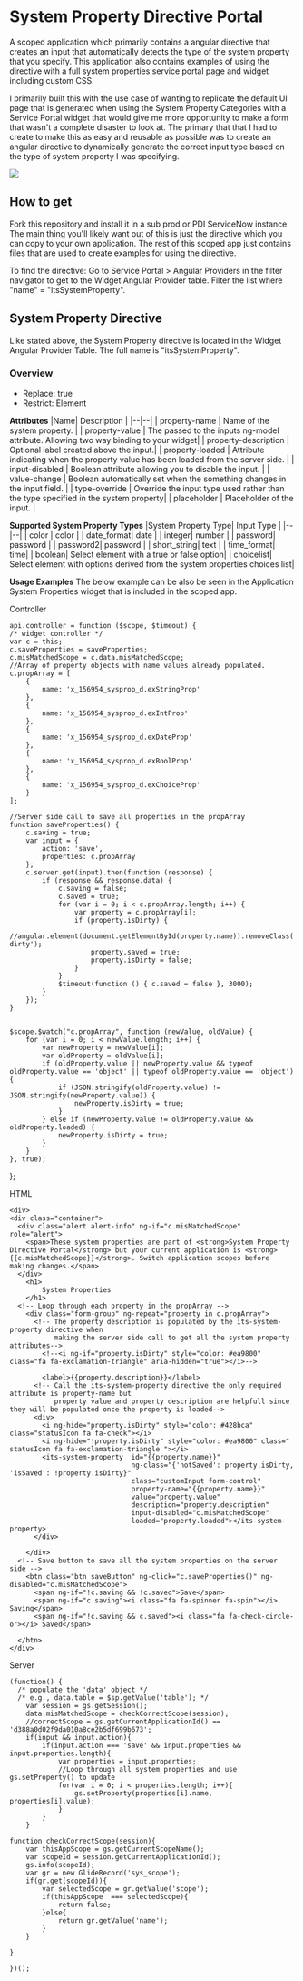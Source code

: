 

# System Property Directive Portal

A scoped application which primarily contains a angular directive that creates an input that automatically detects the type of the system property that you specify. This application also contains examples of using the directive with a full system properties service portal page and widget including custom CSS.

I primarily built this with the use case of wanting to replicate the default UI page that is generated when using the System Property Categories with a Service Portal widget that would give me more opportunity to make a form that wasn't a complete disaster to look at.  The primary that that I had to create to make this as easy and reusable as possible was to create an angular directive to dynamically generate the correct input type based on the type of system property I was specifying.

![](Docs/SPDirectiveUIPageExample.png)



## How to get
Fork this repository and install it in a sub prod or PDI ServiceNow instance. The main thing you'll likely want out of this is just the directive which you can copy to your own application. The rest of this scoped app just contains files that are used to create examples for using the directive.

To find the directive: Go to Service Portal > Angular Providers in the filter navigator to get to the Widget Angular Provider table. Filter the list where "name" = "itsSystemProperty". 

## System Property Directive
Like stated above, the System Property directive is located in the Widget Angular Provider Table. The full name is "itsSystemProperty". 

### Overview

 - Replace: true
 - Restrict: Element

**Attributes**
|Name| Description |
|--|--|
| property-name | Name of the system property. |
| property-value | The passed to the inputs ng-model attribute. Allowing two way binding to your widget|
| property-description | Optional label created above the input.|
| property-loaded | Attribute indicating when the property value has been loaded from the server side. |
| input-disabled | Boolean attribute allowing you to disable the input. |
| value-change | Boolean automatically set when the something changes in the input field. |
| type-override | Override the input type used rather than the type specified in the system property|
| placeholder | Placeholder of the input. |

**Supported System Property Types**
|System Property Type| Input Type |
|--|--|
| color | color |
| date_format| date |
| integer| number |
| password| password |
| password2| password |
| short_string| text |
| time_format| time|
| boolean| Select element with a true or false option|
| choicelist| Select element with options derived from the system properties choices list|

**Usage Examples**
The below example can be also be seen in the Application System Properties widget that is included in the scoped app.

Controller

    api.controller = function ($scope, $timeout) {
    /* widget controller */
    var c = this;
    c.saveProperties = saveProperties;
    c.misMatchedScope = c.data.misMatchedScope;
    //Array of property objects with name values already populated.
    c.propArray = [
        {
            name: 'x_156954_sysprop_d.exStringProp'
        },
        {
            name: 'x_156954_sysprop_d.exIntProp'
        },
        {
            name: 'x_156954_sysprop_d.exDateProp'
        },
        {
            name: 'x_156954_sysprop_d.exBoolProp'
        },
        {
            name: 'x_156954_sysprop_d.exChoiceProp'
        }
    ];

    //Server side call to save all properties in the propArray
    function saveProperties() {
        c.saving = true;
        var input = {
            action: 'save',
            properties: c.propArray
        };
        c.server.get(input).then(function (response) {
            if (response && response.data) {
                c.saving = false;
                c.saved = true;
                for (var i = 0; i < c.propArray.length; i++) {
                    var property = c.propArray[i];
                    if (property.isDirty) {
                        //angular.element(document.getElementById(property.name)).removeClass('ng-dirty');
                        property.saved = true;
                        property.isDirty = false;
                    }
                }
                $timeout(function () { c.saved = false }, 3000);
            }
        });
    }


    $scope.$watch("c.propArray", function (newValue, oldValue) {
        for (var i = 0; i < newValue.length; i++) {
            var newProperty = newValue[i];
            var oldProperty = oldValue[i];
            if (oldProperty.value || newProperty.value && typeof oldProperty.value == 'object' || typeof oldProperty.value == 'object') {
                if (JSON.stringify(oldProperty.value) != JSON.stringify(newProperty.value)) {
                    newProperty.isDirty = true;
                }
            } else if (newProperty.value != oldProperty.value && oldProperty.loaded) {
                newProperty.isDirty = true;
            }
        }
    }, true);
};




HTML


    <div>
    <div class="container">
      <div class="alert alert-info" ng-if="c.misMatchedScope" role="alert">
        <span>These system properties are part of <strong>System Property Directive Portal</strong> but your current application is <strong>{{c.misMatchedScope}}</strong>. Switch application scopes before making changes.</span>
      </div>
        <h1>
            System Properties
        </h1>
      <!-- Loop through each property in the propArray -->
        <div class="form-group" ng-repeat="property in c.propArray">
          <!-- The property description is populated by the its-system-property directive when
               making the server side call to get all the system property attributes-->
            <!--<i ng-if="property.isDirty" style="color: #ea9800" class="fa fa-exclamation-triangle" aria-hidden="true"></i>-->
          
            <label>{{property.description}}</label>
          <!-- Call the its-system-property directive the only required attribute is property-name but
               property value and property description are helpfull since they will be populated once the property is loaded-->
          <div>
            <i ng-hide="property.isDirty" style="color: #428bca" class="statusIcon fa fa-check"></i>
            <i ng-hide="!property.isDirty" style="color: #ea9800" class=" statusIcon fa fa-exclamation-triangle "></i>
            <its-system-property  id="{{property.name}}"
                                  ng-class="{'notSaved': property.isDirty, 'isSaved': !property.isDirty}"
                                  class="customInput form-control" 
                                  property-name="{{property.name}}"
                                  value="property.value"
                                  description="property.description" 
                                  input-disabled="c.misMatchedScope" 
                                  loaded="property.loaded"></its-system-property>
          </div>
          
        </div>
      <!-- Save button to save all the system properties on the server side -->
        <btn class="btn saveButton" ng-click="c.saveProperties()" ng-disabled="c.misMatchedScope">
          <span ng-if="!c.saving && !c.saved">Save</span> 
          <span ng-if="c.saving"><i class="fa fa-spinner fa-spin"></i> Saving</span>
          <span ng-if="!c.saving && c.saved"><i class="fa fa-check-circle-o"></i> Saved</span>
      
      </btn>
    </div>
</div>

Server

    (function() {
	  /* populate the 'data' object */
	  /* e.g., data.table = $sp.getValue('table'); */
		var session = gs.getSession();
		data.misMatchedScope = checkCorrectScope(session);
		//correctScope = gs.getCurrentApplicationId() == 'd388a0d02f9da010a8ce2b5df699b673';
		if(input && input.action){
			if(input.action === 'save' && input.properties && input.properties.length){
				var properties = input.properties;
				//Loop through all system properties and use gs.setProperty() to update
				for(var i = 0; i < properties.length; i++){
					gs.setProperty(properties[i].name, properties[i].value);
				}
			}
		}
	
	function checkCorrectScope(session){
		var thisAppScope = gs.getCurrentScopeName();
		var scopeId = session.getCurrentApplicationId();
		gs.info(scopeId);
		var gr = new GlideRecord('sys_scope');
		if(gr.get(scopeId)){
			var selectedScope = gr.getValue('scope');
			if(thisAppScope  === selectedScope){
				return false;
			}else{
				return gr.getValue('name');
			}
		}
		
	}
	
	})();






